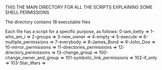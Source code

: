 THIS THE MAIN DIRECTORY FOR ALL THE SCRIPTS EXPLAINING SOME SHELL PERMISSIONS

The directory contains 18 executable files 

Each file has a script for a specific purpose, as follows:
0-iam_betty =>
1-who_am_i => 
2-groups => 
3-new_owner =>
4-empty =>
5-execute =>
6-multiple_permissions =>
7-everybody =>
8-James_Bond =>
9-John_Doe =>
10-mirror_permissions =>
11-directories_permissions =>
12-directory_permissions =>
13-change_group =>
100-change_owner_and_group =>
101-symbolic_link_permissions =>
102-if_only =>
103-Star_Wars =>
